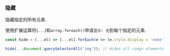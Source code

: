 ### 隐藏

隐藏指定的所有元素. 

使用扩展运算符(`...`)和`array.foreach()`申请`显示: 无`到每个指定的元素. 

```js
const hide = (...el) => [...el].forEach(e => (e.style.display = 'none'));
```

```js
hide(...document.querySelectorAll('img')); // Hides all <img> elements on the page
```